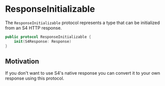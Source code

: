 # ResponseInitializable

The `ResponseInitializable` protocol represents a type that can be initialized from an S4 HTTP response.

```swift
public protocol ResponseInitializable {
    init(S4Response: Response)
}
```

## Motivation

If you don't want to use S4's native response you can convert it to your own response using this protocol.